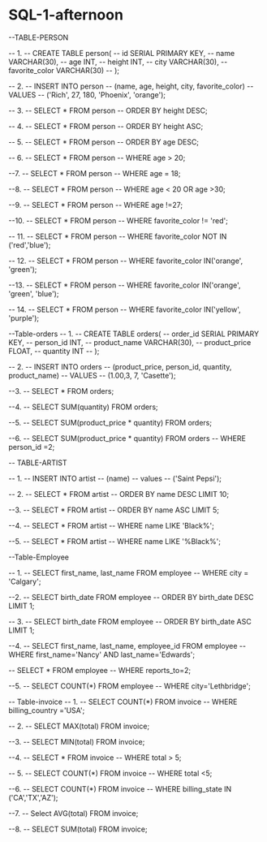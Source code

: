 # SQL-1-afternoon

--TABLE-PERSON

-- 1.
-- CREATE TABLE person(
-- id SERIAL PRIMARY KEY,
-- name VARCHAR(30),
-- age INT,
-- height INT,
-- city VARCHAR(30),
-- favorite_color VARCHAR(30)
-- );

-- 2.
-- INSERT INTO person
-- (name, age, height, city, favorite_color)
-- VALUES
-- ('Rich', 27, 180, 'Phoenix', 'orange');

-- 3.
-- SELECT \* FROM person
-- ORDER BY height DESC;

-- 4.
-- SELECT \* FROM person
-- ORDER BY height ASC;

-- 5.
-- SELECT \* FROM person
-- ORDER BY age DESC;

-- 6.
-- SELECT \* FROM person
-- WHERE age > 20;

--7.
-- SELECT \* FROM person
-- WHERE age = 18;

--8.
-- SELECT \* FROM person
-- WHERE age < 20 OR age >30;

--9.
-- SELECT \* FROM person
-- WHERE age !=27;

--10.
-- SELECT \* FROM person
-- WHERE favorite_color != 'red';

-- 11.
-- SELECT \* FROM person
-- WHERE favorite_color NOT IN ('red','blue');

-- 12.
-- SELECT \* FROM person
-- WHERE favorite_color IN('orange', 'green');

--13.
-- SELECT \* FROM person
-- WHERE favorite_color IN('orange', 'green', 'blue');

-- 14.
-- SELECT \* FROM person
-- WHERE favorite_color IN('yellow', 'purple');

--Table-orders
-- 1.
-- CREATE TABLE orders(
-- order_id SERIAL PRIMARY KEY,
-- person_id INT,
-- product_name VARCHAR(30),
-- product_price FLOAT,
-- quantity INT
-- );

-- 2.
-- INSERT INTO orders
-- (product_price, person_id, quantity, product_name)
-- VALUES
-- (1.00,3, 7, 'Casette');

--3.
-- SELECT \* FROM orders;

--4.
-- SELECT SUM(quantity) FROM orders;

--5.
-- SELECT SUM(product_price \* quantity) FROM orders;

--6.
-- SELECT SUM(product_price \* quantity) FROM orders
-- WHERE person_id =2;

-- TABLE-ARTIST

-- 1.
-- INSERT INTO artist
-- (name)
-- values
-- ('Saint Pepsi');

-- 2.
-- SELECT \* FROM artist
-- ORDER BY name DESC LIMIT 10;

--3.
-- SELECT \* FROM artist
-- ORDER BY name ASC LIMIT 5;

--4.
-- SELECT \* FROM artist
-- WHERE name LIKE 'Black%';

--5.
-- SELECT \* FROM artist
-- WHERE name LIKE '%Black%';

--Table-Employee

-- 1.
-- SELECT first_name, last_name FROM employee
-- WHERE city = 'Calgary';

--2.
-- SELECT birth_date FROM employee
-- ORDER BY birth_date DESC LIMIT 1;

-- 3.
-- SELECT birth_date FROM employee
-- ORDER BY birth_date ASC LIMIT 1;

--4.
-- SELECT first_name, last_name, employee_id FROM employee
-- WHERE first_name='Nancy' AND last_name='Edwards';

-- SELECT \* FROM employee
-- WHERE reports_to=2;

--5.
-- SELECT COUNT(\*) FROM employee
-- WHERE city='Lethbridge';

-- Table-invoice
-- 1.
-- SELECT COUNT(\*) FROM invoice
-- WHERE billing_country ='USA';

-- 2.
-- SELECT MAX(total) FROM invoice;

--3.
-- SELECT MIN(total) FROM invoice;

--4.
-- SELECT \* FROM invoice
-- WHERE total > 5;

-- 5.
-- SELECT COUNT(\*) FROM invoice
-- WHERE total <5;

--6.
-- SELECT COUNT(\*) FROM invoice
-- WHERE billing_state IN ('CA','TX','AZ');

--7.
-- Select AVG(total) FROM invoice;

--8.
-- SELECT SUM(total) FROM invoice;

